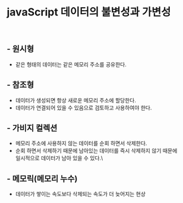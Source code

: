 # javaScript 데이터의 불변성과 가변성

<br />

## - 원시형
  - 같은 형태의 데이터는 같은 메모리 주소를 공유한다.

## - 참조형
  - 데이터가 생성되면 항상 새로운 메모리 주소에 할당한다.
  - 데이터가 연결되어 있을 수 있음으로 검토하고 사용하여야 한다.

## - 가비지 컬렉션
  - 메모리 주소에 사용하지 않는 데이터를 순회 하면서 삭제한다.
  - 순회 하면서 삭제하기 때문에 남아있는 데이터를 즉시 삭제하지 않기 때문에  
    일시적으로 데이터가 남아 있을 수 있다.\

## - 메모릭(메모리 누수)
  - 데이터가 쌓이는 속도보다 삭제되는 속도가 더 늦어지는 현상